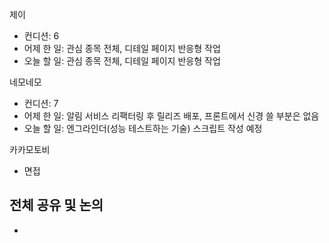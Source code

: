 
제이
- 컨디션: 6
- 어제 한 일: 관심 종목 전체, 디테일 페이지 반응형 작업
- 오늘 할 일: 관심 종목 전체, 디테일 페이지 반응형 작업

네모네모
- 컨디션: 7
- 어제 한 일: 알림 서비스 리팩터링 후 릴리즈 배포, 프론트에서 신경 쓸 부분은 없음
- 오늘 할 일: 엔그라인더(성능 테스트하는 기술) 스크립트 작성 예정

카카모토비
- 면접
## 전체 공유 및 논의
- 
